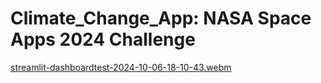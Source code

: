 # Climate_Change_App: NASA Space Apps 2024 Challenge

[streamlit-dashboardtest-2024-10-06-18-10-43.webm](https://github.com/user-attachments/assets/ebcd63b2-08f0-4016-9564-4ecbc1788729)

